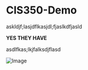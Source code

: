 # CIS350-Demo

askldjf;lasjdflkasjdl;fjaslkdfjasld

**YES THEY HAVE**


asdlfkas;lkjfalksdjflasd

![Image](https://i.imgflip.com/1wqwjz.jpg)

